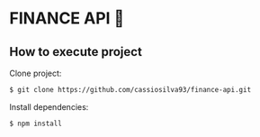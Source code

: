 # FINANCE API 🚀

## How to execute project

Clone project:
```bash
$ git clone https://github.com/cassiosilva93/finance-api.git
```

Install dependencies:
```bash
$ npm install
```

